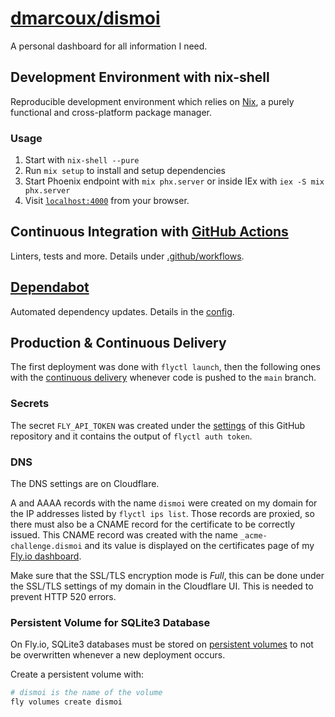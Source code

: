 # <a href="https://github.com/dmarcoux/dismoi">dmarcoux/dismoi</a>

A personal dashboard for all information I need.

## Development Environment with nix-shell

Reproducible development environment which relies on
[Nix](https://github.com/NixOS/nix), a purely functional and cross-platform
package manager.

### Usage

1. Start with `nix-shell --pure`
2. Run `mix setup` to install and setup dependencies
3. Start Phoenix endpoint with `mix phx.server` or inside IEx with `iex -S mix phx.server`
4. Visit [`localhost:4000`](http://localhost:4000) from your browser.

## Continuous Integration with [GitHub Actions](https://docs.github.com/en/actions)

Linters, tests and more. Details under [.github/workflows](./.github/workflows).

## [Dependabot](https://dependabot.com/)

Automated dependency updates. Details in the [config](./.github/dependabot.yml).

## Production & Continuous Delivery

The first deployment was done with `flyctl launch`, then the following ones with
the [continuous delivery](./.github/workflows/continuous-delivery.yml) whenever
code is pushed to the `main` branch.

### Secrets

The secret `FLY_API_TOKEN` was created under the
[settings](https://github.com/dmarcoux/dismoi/settings/secrets/actions) of this
GitHub repository and it contains the output of `flyctl auth token`.

### DNS

The DNS settings are on Cloudflare.

A and AAAA records with the name `dismoi` were created on my domain for the IP
addresses listed by `flyctl ips list`. Those records are proxied, so there must
also be a CNAME record for the certificate to be correctly issued. This CNAME
record was created with the name `_acme-challenge.dismoi` and its value is
displayed on the certificates page of my [Fly.io
dashboard](https://fly.io/apps/dismoi/certificates/dismoi.dmarcoux.com).

Make sure that the SSL/TLS encryption mode is _Full_, this can be done under the
SSL/TLS settings of my domain in the Cloudflare UI. This is needed to prevent
HTTP 520 errors.

### Persistent Volume for SQLite3 Database

On Fly.io, SQLite3 databases must be stored on [persistent
volumes](https://fly.io/docs/elixir/advanced-guides/sqlite3/) to not be
overwritten whenever a new deployment occurs.

Create a persistent volume with:

```bash
# dismoi is the name of the volume
fly volumes create dismoi
```
